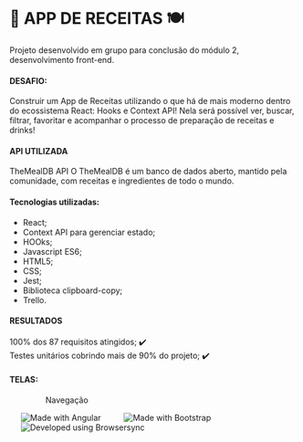 # :rocket: APP DE RECEITAS :plate_with_cutlery:


Projeto desenvolvido em grupo para conclusão do módulo 2, desenvolvimento front-end.

#### DESAFIO:

Construir um App de Receitas utilizando o que há de mais moderno dentro do ecossistema React: Hooks e Context API!
Nela será possível ver, buscar, filtrar, favoritar e acompanhar o processo de preparação de receitas e drinks!

#### API UTILIZADA 
TheMealDB API
O TheMealDB é um banco de dados aberto, mantido pela comunidade, com receitas e ingredientes de todo o mundo.


#### Tecnologias utilizadas: 
* React;
* Context API para gerenciar estado;
* HOOks;
* Javascript ES6;
* HTML5;
* CSS;
* Jest;
* Biblioteca clipboard-copy;
* Trello.

#### RESULTADOS
100% dos 87 requisitos atingidos; :heavy_check_mark: <br>
Testes  unitários cobrindo mais de 90% do projeto; :heavy_check_mark:

#### TELAS:

  <p>&nbsp;&nbsp;&nbsp;&nbsp;&nbsp;&nbsp;&nbsp;&nbsp;&nbsp;&nbsp;&nbsp;&nbsp;&nbsp;&nbsp;&nbsp;&nbsp;Navegação</p>          

<img align="left" src="https://user-images.githubusercontent.com/21336683/114956285-ec9afb80-9e34-11eb-9773-2e3832e74fd1.gif" alt="Made with Angular" title="Angular" hspace="20"/>
<img align="left" src="https://user-images.githubusercontent.com/21336683/114956285-ec9afb80-9e34-11eb-9773-2e3832e74fd1.gif" alt="Made with Bootstrap" title="Bootstrap" hspace="20"/>
<img align="left" src="https://user-images.githubusercontent.com/21336683/114956285-ec9afb80-9e34-11eb-9773-2e3832e74fd1.gif" alt="Developed using Browsersync" title="Browsersync" hspace="20"/>
<br/><br/><br/><br/><br/>
